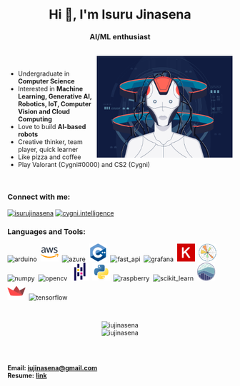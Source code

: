 <h1 align="center">Hi 👋, I'm Isuru Jinasena</h1>
<h3 align="center">AI/ML enthusiast</h3>
<br>
<section>
<img align="right" alt="ai" height="228" width="304" src="ai.gif">

<!-- <p align="left"> <img src="https://komarev.com/ghpvc/?username=iujinasena&label=Profile%20views&color=0e75b6&style=flat" alt="iujinasena" /> </p> -->
<br>

- Undergraduate in **Computer Science**
- Interested in **Machine Learning, Generative AI, Robotics, IoT, Computer Vision and Cloud Computing**
- Love to build **AI-based robots**
- Creative thinker, team player, quick learner
- Like pizza and coffee
- Play Valorant (Cygni#0000) and CS2 (Cygni)

</section>
<br>
<h3 align="left">Connect with me:</h3>
<p align="left">
<a href="https://www.linkedin.com/in/isurujinasena/" target="blank"><img align="center" src="https://raw.githubusercontent.com/rahuldkjain/github-profile-readme-generator/master/src/images/icons/Social/linked-in-alt.svg" alt="isurujinasena" height="30" width="40" /></a>
<a href="https://www.youtube.com/@isuru.jinasena" target="blank"><img align="center" src="https://raw.githubusercontent.com/rahuldkjain/github-profile-readme-generator/master/src/images/icons/Social/youtube.svg" alt="cygni.intelligence" height="30" width="40" /></a>
</p>

<h3 align="left">Languages and Tools:</h3>
<p align="left"> 
<img src="https://cdn.worldvectorlogo.com/logos/arduino-1.svg" alt="arduino" width="40" height="40"/>&nbsp;
<img src="https://github.com/devicons/devicon/blob/v2.16.0/icons/amazonwebservices/amazonwebservices-original-wordmark.svg" alt="aws" width="40" height="40"/>&nbsp;     
<img src="https://cdn.jsdelivr.net/gh/devicons/devicon/icons/azure/azure-original.svg" alt="azure" width="40" height="40"/>&nbsp;
<!-- <img style="margin:4px" src="https://cdn.jsdelivr.net/gh/devicons/devicon/icons/c/c-original.svg" alt="c" width="40" height="40"/> -->
<img src="https://raw.githubusercontent.com/devicons/devicon/master/icons/cplusplus/cplusplus-original.svg" alt="c++" width="40" height="40"/>&nbsp;
<img src="https://cdn.jsdelivr.net/gh/devicons/devicon/icons/fastapi/fastapi-original.svg" alt="fast_api" width="40" height="40"/>&nbsp;
<!-- <img style="margin:4px" src="flask.png" alt="flask" width="40" height="40"/> -->
<img src="https://cdn.jsdelivr.net/gh/devicons/devicon/icons/grafana/grafana-original.svg" alt="grafana" width="40" height="40"/>&nbsp;
<img src="keras.png" alt="keras" width="40" height="40"/>&nbsp;
<img src="matplotlib.png" alt="matplotlib" width="40" height="40"/>&nbsp;
<img src="https://cdn.jsdelivr.net/gh/devicons/devicon/icons/numpy/numpy-original.svg" alt="numpy" width="40" height="40"/>&nbsp;                                  
<img src="https://www.vectorlogo.zone/logos/opencv/opencv-icon.svg" alt="opencv" width="40" height="40"/>&nbsp; 
<img src="https://raw.githubusercontent.com/devicons/devicon/2ae2a900d2f041da66e950e4d48052658d850630/icons/pandas/pandas-original.svg" alt="pandas" width="40" height="40"/>&nbsp; 
<img src="https://raw.githubusercontent.com/devicons/devicon/master/icons/python/python-original.svg" alt="python" width="40" height="40"/>&nbsp;
<img src="https://cdn.jsdelivr.net/gh/devicons/devicon/icons/raspberrypi/raspberrypi-original.svg" alt="raspberry" width="40" height="40"/>&nbsp;         
<img src="https://upload.wikimedia.org/wikipedia/commons/0/05/Scikit_learn_logo_small.svg" alt="scikit_learn" width="40" height="40"/>&nbsp; 
<img src="seaborn.png" alt="seaborn" width="40" height="40"/>&nbsp;
<img src="streamlit.png" alt="streamlit" width="40" height="40"/>&nbsp;
<img src="https://www.vectorlogo.zone/logos/tensorflow/tensorflow-icon.svg" alt="tensorflow" width="40" height="40"/>&nbsp;
</p>

<br>
<p align="center">
<img src="https://github-readme-stats.vercel.app/api?username=iujinasena&show_icons=true&locale=en&theme=dracula" alt="iujinasena" height="200" width="448"/>
<br>
<img src="https://github-readme-stats.vercel.app/api/top-langs/?username=iujinasena&layout=compact&theme=dracula" alt="iujinasena" height="200" width="324"/>
</p>
<br><br>
<!-- email -->

**Email: iujinasena@gmail.com** <br>
**Resume:** <a href="https://drive.google.com/file/d/10vpSkQStOs5a6q2aujh4mzaLVqYfr7Hb/view?usp=drive_link">**link**</a>
